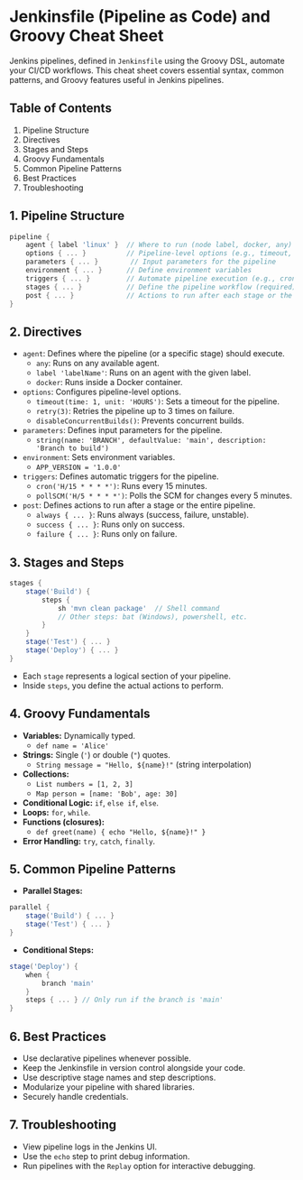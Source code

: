 # Jenkinsfile (Pipeline as Code) and Groovy Cheat Sheet

Jenkins pipelines, defined in `Jenkinsfile` using the Groovy DSL, automate your CI/CD workflows. This cheat sheet covers essential syntax, common patterns, and Groovy features useful in Jenkins pipelines.


## Table of Contents
1. Pipeline Structure
2. Directives
3. Stages and Steps
4. Groovy Fundamentals
5. Common Pipeline Patterns
6. Best Practices
7. Troubleshooting

## 1. Pipeline Structure

```groovy
pipeline {
    agent { label 'linux' }  // Where to run (node label, docker, any)
    options { ... }          // Pipeline-level options (e.g., timeout, retry)
    parameters { ... }        // Input parameters for the pipeline
    environment { ... }      // Define environment variables
    triggers { ... }         // Automate pipeline execution (e.g., cron, pollSCM)
    stages { ... }           // Define the pipeline workflow (required)
    post { ... }             // Actions to run after each stage or the pipeline
}
```


## 2. Directives

- `agent`: Defines where the pipeline (or a specific stage) should execute.
    - `any`: Runs on any available agent.
    - `label 'labelName'`: Runs on an agent with the given label.
    - `docker`: Runs inside a Docker container.
- `options`: Configures pipeline-level options.
    - `timeout(time: 1, unit: 'HOURS')`: Sets a timeout for the pipeline.
    - `retry(3)`: Retries the pipeline up to 3 times on failure.
    - `disableConcurrentBuilds()`: Prevents concurrent builds.
- `parameters`: Defines input parameters for the pipeline.
    - `string(name: 'BRANCH', defaultValue: 'main', description: 'Branch to build')`
- `environment`: Sets environment variables.
    - `APP_VERSION = '1.0.0'`
- `triggers`: Defines automatic triggers for the pipeline.
    - `cron('H/15 * * * *')`: Runs every 15 minutes.
    - `pollSCM('H/5 * * * *')`: Polls the SCM for changes every 5 minutes.
- `post`: Defines actions to run after a stage or the entire pipeline.
    - `always { ... }`: Runs always (success, failure, unstable).
    - `success { ... }`: Runs only on success.
    - `failure { ... }`: Runs only on failure.


## 3. Stages and Steps

```groovy
stages {
    stage('Build') {
        steps {
            sh 'mvn clean package'  // Shell command
            // Other steps: bat (Windows), powershell, etc.
        }
    }
    stage('Test') { ... }
    stage('Deploy') { ... }
}
```
- Each `stage` represents a logical section of your pipeline.
- Inside `steps`, you define the actual actions to perform.


## 4. Groovy Fundamentals

- **Variables:**  Dynamically typed.
    - `def name = 'Alice'`
- **Strings:**  Single (`'`) or double (`"`) quotes.
    - `String message = "Hello, ${name}!"` (string interpolation)
- **Collections:**
    - `List numbers = [1, 2, 3]`
    - `Map person = [name: 'Bob', age: 30]`
- **Conditional Logic:** `if`, `else if`, `else`.
- **Loops:** `for`, `while`.
- **Functions (closures):**
    - `def greet(name) { echo "Hello, ${name}!" }`
- **Error Handling:** `try`, `catch`, `finally`.


## 5. Common Pipeline Patterns

- **Parallel Stages:**
```groovy
parallel {
    stage('Build') { ... }
    stage('Test') { ... }
}
```
- **Conditional Steps:**
```groovy
stage('Deploy') {
    when {
        branch 'main' 
    }
    steps { ... } // Only run if the branch is 'main'
}
```


## 6. Best Practices
- Use declarative pipelines whenever possible.
- Keep the Jenkinsfile in version control alongside your code.
- Use descriptive stage names and step descriptions.
- Modularize your pipeline with shared libraries.
- Securely handle credentials.


## 7. Troubleshooting
- View pipeline logs in the Jenkins UI.
- Use the `echo` step to print debug information.
- Run pipelines with the `Replay` option for interactive debugging.
